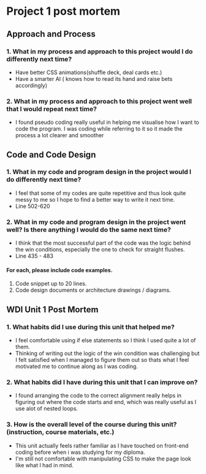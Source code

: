 # Project 1 post mortem


## Approach and Process

### 1. What in my process and approach to this project would I do differently next time?
* Have better CSS animations(shuffle deck, deal cards etc.)
* Have a smarter AI ( knows how to read its hand and raise bets accordingly)

	
### 2. What in my process and approach to this project went well that I would repeat next time?
* I found pseudo coding really useful in helping me visualise how I want to code the program. 
  I was coding while referring to it so it made the process a lot clearer and smoother

## Code and Code Design

### 1. What in my code and program design in the project would I do differently next time?
* I feel that some of my codes are quite repetitive and thus look quite messy to me 
so I hope to find a better way to write it next time.
* Line 502-620

### 2. What in my code and program design in the project went well? Is there anything I would do the same next time?
* I think that the most successful part of the code was the logic behind the win conditions, especially the one
to check for straight flushes.
* Line 435 - 483

#### For each, please include code examples.
1. Code snippet up to 20 lines.
2. Code design documents or architecture drawings / diagrams.

## WDI Unit 1 Post Mortem

### 1. What habits did I use during this unit that helped me?
* I feel comfortable using if else statements so I think I used quite a lot of them. 
* Thinking of writing out the logic of the win condition was challenging but I felt satisfied when I managed
to figure them out so thats what I feel motivated me to continue along as I was coding.

### 2. What habits did I have during this unit that I can improve on?
* I found arranging the code to the correct alignment really helps in figuring out where the code starts
and end, which was really useful as I use alot of nested loops. 

### 3. How is the overall level of the course during this unit? (instruction, course materials, etc.)
* This unit actually feels rather familiar as I have touched on front-end coding before when 
i was studying for my diploma. 
* I'm still not comfortable with manipulating CSS to make the page 
look like what I had in mind.